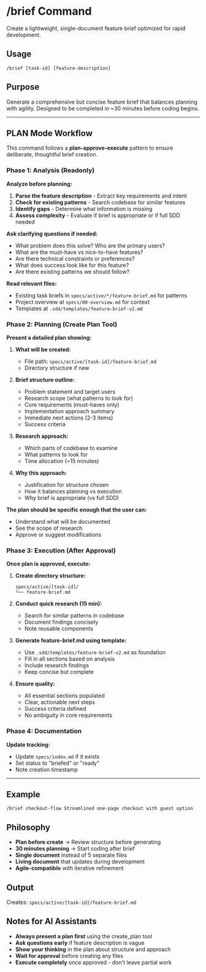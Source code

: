 # /brief Command

Create a lightweight, single-document feature brief optimized for rapid development.

## Usage
```
/brief [task-id] [feature-description]
```

## Purpose
Generate a comprehensive but concise feature brief that balances planning with agility. Designed to be completed in ~30 minutes before coding begins.

---

## PLAN Mode Workflow

This command follows a **plan-approve-execute** pattern to ensure deliberate, thoughtful brief creation.

### Phase 1: Analysis (Readonly)

**Analyze before planning:**
1. **Parse the feature description** - Extract key requirements and intent
2. **Check for existing patterns** - Search codebase for similar features
3. **Identify gaps** - Determine what information is missing
4. **Assess complexity** - Evaluate if brief is appropriate or if full SDD needed

**Ask clarifying questions if needed:**
- What problem does this solve? Who are the primary users?
- What are the must-have vs nice-to-have features?
- Are there technical constraints or preferences?
- What does success look like for this feature?
- Are there existing patterns we should follow?

**Read relevant files:**
- Existing task briefs in `specs/active/*/feature-brief.md` for patterns
- Project overview at `specs/00-overview.md` for context
- Templates at `.sdd/templates/feature-brief-v2.md`

### Phase 2: Planning (Create Plan Tool)

**Present a detailed plan showing:**

1. **What will be created:**
   - File path: `specs/active/[task-id]/feature-brief.md`
   - Directory structure if new

2. **Brief structure outline:**
   - Problem statement and target users
   - Research scope (what patterns to look for)
   - Core requirements (must-haves only)
   - Implementation approach summary
   - Immediate next actions (2-3 items)
   - Success criteria

3. **Research approach:**
   - Which parts of codebase to examine
   - What patterns to look for
   - Time allocation (~15 minutes)

4. **Why this approach:**
   - Justification for structure chosen
   - How it balances planning vs execution
   - Why brief is appropriate (vs full SDD)

**The plan should be specific enough that the user can:**
- Understand what will be documented
- See the scope of research
- Approve or suggest modifications

### Phase 3: Execution (After Approval)

**Once plan is approved, execute:**

1. **Create directory structure:**
   ```
   specs/active/[task-id]/
   └── feature-brief.md
   ```

2. **Conduct quick research (15 min):**
   - Search for similar patterns in codebase
   - Document findings concisely
   - Note reusable components

3. **Generate feature-brief.md using template:**
   - Use `.sdd/templates/feature-brief-v2.md` as foundation
   - Fill in all sections based on analysis
   - Include research findings
   - Keep concise but complete

4. **Ensure quality:**
   - All essential sections populated
   - Clear, actionable next steps
   - Success criteria defined
   - No ambiguity in core requirements

### Phase 4: Documentation

**Update tracking:**
- Update `specs/index.md` if it exists
- Set status to "briefed" or "ready"
- Note creation timestamp

---

## Example
```
/brief checkout-flow Streamlined one-page checkout with guest option
```

## Philosophy
- **Plan before create** → Review structure before generating
- **30 minutes planning** → Start coding after brief
- **Single document** instead of 5 separate files
- **Living document** that updates during development
- **Agile-compatible** with iterative refinement

## Output
Creates: `specs/active/[task-id]/feature-brief.md`

## Notes for AI Assistants

- **Always present a plan first** using the create_plan tool
- **Ask questions early** if feature description is vague
- **Show your thinking** in the plan about structure and approach
- **Wait for approval** before creating any files
- **Execute completely** once approved - don't leave partial work
